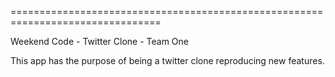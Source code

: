 ================================================================================

Weekend Code - Twitter Clone - Team One

This app has the purpose of being a twitter clone reproducing new features.
